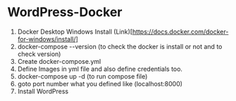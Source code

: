 # WordPress-Docker

1) Docker Desktop Windows Install (Link)[https://docs.docker.com/docker-for-windows/install/]
2) docker-compose --version  (to check the docker is install or not and to check version)
3) Create docker-compose.yml
4) Define Images in yml file and also define credentials too.
5) docker-compose up -d   (to run compose file)
6) goto port number what you defined like (localhost:8000)
7) Install WordPress
